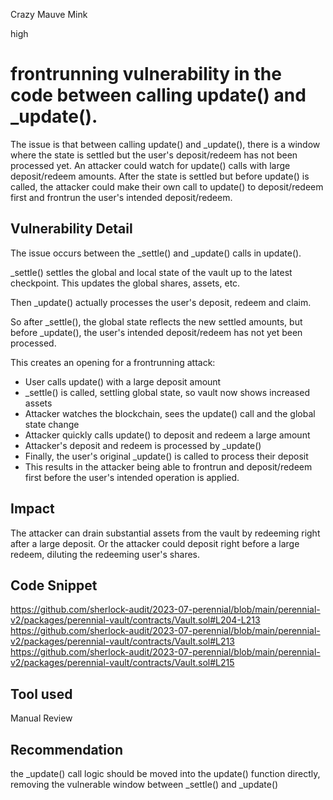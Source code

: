 Crazy Mauve Mink

high

# frontrunning vulnerability in the code between calling update() and _update().
The issue is that between calling update() and _update(), there is a window where the state is settled but the user's deposit/redeem has not been processed yet. An attacker could watch for update() calls with large deposit/redeem amounts. After the state is settled but before update() is called, the attacker could make their own call to update() to deposit/redeem first and frontrun the user's intended deposit/redeem. 
## Vulnerability Detail 
The issue occurs between the _settle() and _update() calls in update().

_settle() settles the global and local state of the vault up to the latest checkpoint. This updates the global shares, assets, etc.

Then _update() actually processes the user's deposit, redeem and claim.

So after _settle(), the global state reflects the new settled amounts, but before _update(), the user's intended deposit/redeem has not yet been processed.

This creates an opening for a frontrunning attack:

- User calls update() with a large deposit amount
- _settle() is called, settling global state, so vault now shows increased assets
- Attacker watches the blockchain, sees the update() call and the global state change
- Attacker quickly calls update() to deposit and redeem a large amount
- Attacker's deposit and redeem is processed by _update()
- Finally, the user's original _update() is called to process their deposit
- This results in the attacker being able to frontrun and deposit/redeem first before the user's intended operation is applied.


## Impact
The attacker can drain substantial assets from the vault by redeeming right after a large deposit. Or the attacker could deposit right before a large redeem, diluting the redeeming user's shares.
## Code Snippet
https://github.com/sherlock-audit/2023-07-perennial/blob/main/perennial-v2/packages/perennial-vault/contracts/Vault.sol#L204-L213
https://github.com/sherlock-audit/2023-07-perennial/blob/main/perennial-v2/packages/perennial-vault/contracts/Vault.sol#L213
https://github.com/sherlock-audit/2023-07-perennial/blob/main/perennial-v2/packages/perennial-vault/contracts/Vault.sol#L215
## Tool used

Manual Review

## Recommendation 
the _update() call logic should be moved into the update() function directly, removing the vulnerable window between _settle() and _update()